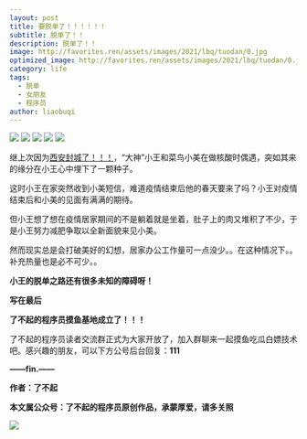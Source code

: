```yaml
---
layout: post
title: 要脱单了！！！！！！
subtitle: 脱单了！！
description: 脱单了！！
image: http://favorites.ren/assets/images/2021/lbq/tuodan/0.jpg
optimized_image: http://favorites.ren/assets/images/2021/lbq/tuodan/0.jpg
category: life
tags:
  - 脱单
  - 女朋友
  - 程序员
author: liaobuqi
---
```


![](http://favorites.ren/assets/images/2021/cartoon/bianbie/640.jpeg)
![](http://favorites.ren/assets/images/2021/lbq/tuodan/640.jpeg)
![](http://favorites.ren/assets/images/2021/lbq/tuodan/640-1.jpeg)
![](http://favorites.ren/assets/images/2021/lbq/tuodan/640-2.jpeg)
![](http://favorites.ren/assets/images/2021/lbq/tuodan/640-3.jpeg)

继上次因为[西安封城了！！！](http://mp.weixin.qq.com/s?__biz=Mzg5ODcwNDUwOQ==&mid=2247485756&idx=1&sn=ed2daaa60162de515d1d2a7d054b5c90&chksm=c05f3c2ef728b538bf59d7abb53efe1e897ee06297fe7ddb1bb892e63e44a39e25c02b55d24b&scene=21#wechat_redirect)，“大神”小王和菜鸟小美在做核酸时偶遇，突如其来的缘分在小王心中埋下了一颗种子。

这时小王在家突然收到小美短信，难道疫情结束后他的春天要来了吗？小王对疫情结束后和小美的见面有满满的期待。

但小王想了想在疫情居家期间的不是躺着就是坐着，肚子上的肉又堆积了不少，于是小王努力减肥争取以全新面貌来见小美。

然而现实总是会打破美好的幻想，居家办公工作量可一点没少。。在这种情况下。。补充热量也是必不可少。。

**小王的脱单之路还有很多未知的障碍呀！**

  
**写在最后**

**了不起的程序员摸鱼基地成立了！！！**

了不起的程序员读者交流群正式为大家开放了，加入群聊来一起摸鱼吃瓜白嫖技术吧。感兴趣的朋友，可以下方公号后台回复：**111**

**——fin.——**

**作者：了不起**

**本文属公众号：了不起的程序员原创作品，承蒙厚爱，请多关照**

![](http://favorites.ren/assets/images/2021/lbq/tuodan/640.gif)